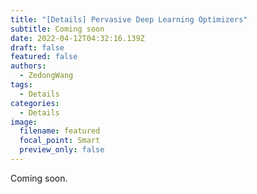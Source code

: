 ```yaml
---
title: "[Details] Pervasive Deep Learning Optimizers"
subtitle: Coming soon
date: 2022-04-12T04:32:16.139Z
draft: false
featured: false
authors:
  - ZedongWang
tags:
  - Details
categories:
  - Details
image:
  filename: featured
  focal_point: Smart
  preview_only: false
---
```

Coming soon.